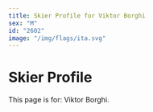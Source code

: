 ```yaml
---
title: Skier Profile for Viktor Borghi
sex: "M"
id: "2602"
image: "/img/flags/ita.svg" 
---
```


# Skier Profile

This page is for: Viktor Borghi.
    
